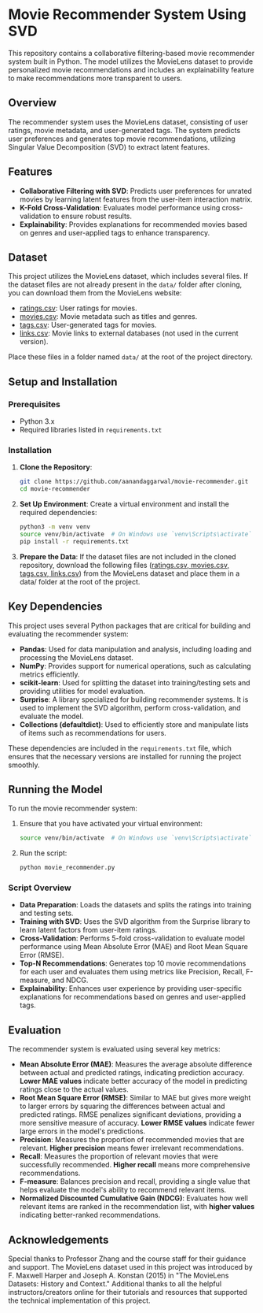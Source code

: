 # Movie Recommender System Using SVD

This repository contains a collaborative filtering-based movie recommender system built in Python. The model utilizes the MovieLens dataset to provide personalized movie recommendations and includes an explainability feature to make recommendations more transparent to users.

## Overview

The recommender system uses the MovieLens dataset, consisting of user ratings, movie metadata, and user-generated tags. The system predicts user preferences and generates top movie recommendations, utilizing Singular Value Decomposition (SVD) to extract latent features.

## Features
- **Collaborative Filtering with SVD**: Predicts user preferences for unrated movies by learning latent features from the user-item interaction matrix.
- **K-Fold Cross-Validation**: Evaluates model performance using cross-validation to ensure robust results.
- **Explainability**: Provides explanations for recommended movies based on genres and user-applied tags to enhance transparency.

## Dataset

This project utilizes the MovieLens dataset, which includes several files. If the dataset files are not already present in the `data/` folder after cloning, you can download them from the MovieLens website:

- [ratings.csv](https://grouplens.org/datasets/movielens/latest/): User ratings for movies.
- [movies.csv](https://grouplens.org/datasets/movielens/latest/): Movie metadata such as titles and genres.
- [tags.csv](https://grouplens.org/datasets/movielens/latest/): User-generated tags for movies.
- [links.csv](https://grouplens.org/datasets/movielens/latest/): Movie links to external databases (not used in the current version).

Place these files in a folder named `data/` at the root of the project directory.

## Setup and Installation
### Prerequisites
- Python 3.x
- Required libraries listed in `requirements.txt`

### Installation
1. **Clone the Repository**:
   ```sh
   git clone https://github.com/aanandaggarwal/movie-recommender.git
   cd movie-recommender
   ```

2. **Set Up Environment**:
   Create a virtual environment and install the required dependencies:
   ```sh
   python3 -m venv venv
   source venv/bin/activate  # On Windows use `venv\Scripts\activate`
   pip install -r requirements.txt
   ```

3. **Prepare the Data**:
   If the dataset files are not included in the cloned repository, download the following files ([ratings.csv, movies.csv, tags.csv, links.csv](https://grouplens.org/datasets/movielens/latest/)) from the MovieLens dataset and place them in a data/ folder at the root of the project.

## Key Dependencies

This project uses several Python packages that are critical for building and evaluating the recommender system:

- **Pandas**: Used for data manipulation and analysis, including loading and processing the MovieLens dataset.
- **NumPy**: Provides support for numerical operations, such as calculating metrics efficiently.
- **scikit-learn**: Used for splitting the dataset into training/testing sets and providing utilities for model evaluation.
- **Surprise**: A library specialized for building recommender systems. It is used to implement the SVD algorithm, perform cross-validation, and evaluate the model.
- **Collections (defaultdict)**: Used to efficiently store and manipulate lists of items such as recommendations for users.

These dependencies are included in the `requirements.txt` file, which ensures that the necessary versions are installed for running the project smoothly.

## Running the Model

To run the movie recommender system:
1. Ensure that you have activated your virtual environment:
   ```sh
   source venv/bin/activate  # On Windows use `venv\Scripts\activate`
   ```

2. Run the script:
   ```sh
   python movie_recommender.py
   ```

### Script Overview
- **Data Preparation**: Loads the datasets and splits the ratings into training and testing sets.
- **Training with SVD**: Uses the SVD algorithm from the Surprise library to learn latent factors from user-item ratings.
- **Cross-Validation**: Performs 5-fold cross-validation to evaluate model performance using Mean Absolute Error (MAE) and Root Mean Square Error (RMSE).
- **Top-N Recommendations**: Generates top 10 movie recommendations for each user and evaluates them using metrics like Precision, Recall, F-measure, and NDCG.
- **Explainability**: Enhances user experience by providing user-specific explanations for recommendations based on genres and user-applied tags.

## Evaluation

The recommender system is evaluated using several key metrics:
- **Mean Absolute Error (MAE)**: Measures the average absolute difference between actual and predicted ratings, indicating prediction accuracy. **Lower MAE values** indicate better accuracy of the model in predicting ratings close to the actual values.
- **Root Mean Square Error (RMSE)**: Similar to MAE but gives more weight to larger errors by squaring the differences between actual and predicted ratings. RMSE penalizes significant deviations, providing a more sensitive measure of accuracy. **Lower RMSE values** indicate fewer large errors in the model's predictions.
- **Precision**: Measures the proportion of recommended movies that are relevant. **Higher precision** means fewer irrelevant recommendations.
- **Recall**: Measures the proportion of relevant movies that were successfully recommended. **Higher recall** means more comprehensive recommendations.
- **F-measure**: Balances precision and recall, providing a single value that helps evaluate the model's ability to recommend relevant items.
- **Normalized Discounted Cumulative Gain (NDCG)**: Evaluates how well relevant items are ranked in the recommendation list, with **higher values** indicating better-ranked recommendations.

## Acknowledgements
Special thanks to Professor Zhang and the course staff for their guidance and support. The MovieLens dataset used in this project was introduced by F. Maxwell Harper and Joseph A. Konstan (2015) in "The MovieLens Datasets: History and Context." Additional thanks to all the helpful instructors/creators online for their tutorials and resources that supported the technical implementation of this project.